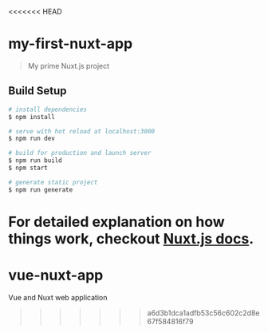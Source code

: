 <<<<<<< HEAD
# my-first-nuxt-app

> My prime Nuxt.js project

## Build Setup

``` bash
# install dependencies
$ npm install

# serve with hot reload at localhost:3000
$ npm run dev

# build for production and launch server
$ npm run build
$ npm start

# generate static project
$ npm run generate
```

For detailed explanation on how things work, checkout [Nuxt.js docs](https://nuxtjs.org).
=======
# vue-nuxt-app
Vue and Nuxt web application
>>>>>>> a6d3b1dca1adfb53c56c602c2d8e67f584816f79
